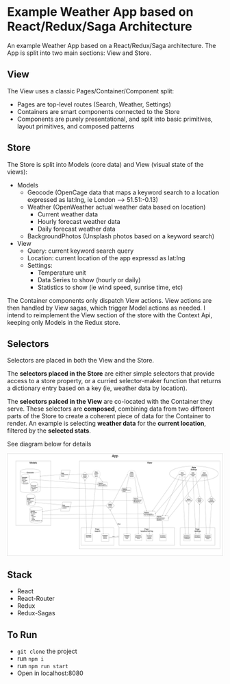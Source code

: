 # Example Weather App based on React/Redux/Saga Architecture
An example Weather App based on a React/Redux/Saga architecture. The App is split into two main sections: View and Store.

## View
The View uses a classic Pages/Container/Component split:
- Pages are top-level routes (Search, Weather, Settings)
- Containers are smart components connected to the Store
- Components are purely presentational, and split into basic primitives, layout primitives, and composed patterns

## Store
The Store is split into Models (core data) and View (visual state of the views):
- Models
  * Geocode (OpenCage data that maps a keyword search to a location expressed as lat:lng, ie London --> 51.51:-0.13)
  * Weather (OpenWeather actual weather data based on location)
    * Current weather data
    * Hourly forecast weather data
    * Daily forecast weather data
  * BackgroundPhotos (Unsplash photos based on a keyword search)
- View
  * Query: current keyword search query
  * Location: current location of the app expressd as lat:lng
  * Settings:
    * Temperature unit
    * Data Series to show (hourly or daily)
    * Statistics to show (ie wind speed, sunrise time, etc)
    
The Container components only dispatch View actions. View actions are then handled by View sagas, which trigger Model actions as needed. I intend to reimplement the View section of the store with the Context Api, keeping only Models in the Redux store.
    
## Selectors
Selectors are placed in both the View and the Store.

The **selectors placed in the Store** are either simple selectors that provide access to a store property, or a curried selector-maker function that returns a dictionary entry based on a key (ie, weather data by location).

The **selectors palced in the View** are co-located with the Container they serve. These selectors are **composed**, combining data from two different parts of the Store to create a coherent piece of data for the Container to render. An example is selecting **weather data** for the **current location**, filtered by the **selected stats**.
    
See diagram below for details

![Diagram](https://github.com/ahuounan/weather-app/blob/master/diagram.png)

## Stack
- React
- React-Router
- Redux
- Redux-Sagas

## To Run
- `git clone` the project
- run `npm i`
- run `npm run start`
- Open in localhost:8080
